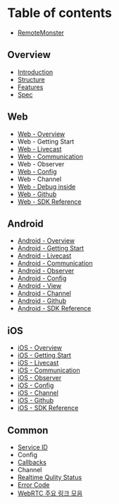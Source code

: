 # Table of contents

* [RemoteMonster](README.md)

## Overview

* [Introduction](overview/introduction.md)
* [Structure](overview/structure.md)
* [Features](overview/features.md)
* [Spec](overview/spec.md)

## Web

* [Web - Overview](web/web-overview.md)
* Web - Getting Start
* [Web - Livecast](web/web-livecast.md)
* [Web - Communication](web/web-communication.md)
* Web - Observer
* [Web - Config](web/web-config.md)
* Web - Channel
* [Web - Debug inside](web/web-debug-inside.md)
* [Web - Github](https://github.com/remotemonster/browser-sdk/)
* [Web - SDK Reference](https://remotemonster.github.io/browser-sdk/doc/)

## Android

* [Android - Overview](android/android-overview.md)
* [Android - Getting Start](android/android-getting-start.md)
* [Android - Livecast](android/android-livecast.md)
* [Android - Communication](android/android-communication.md)
* [Android - Observer](android/android-observer.md)
* [Android - Config](android/android-config.md)
* [Android - View](android/android-view.md)
* [Android - Channel](android/android-channel.md)
* [Android - Github](https://github.com/remotemonster/android-sdk/)
* [Android - SDK Reference](https://remotemonster.github.io/android-sdk/)

## iOS

* [iOS - Overview](ios/ios-overview.md)
* [iOS - Getting Start](ios/ios-getting-start.md)
* [iOS - Livecast](ios/ios-livecast.md)
* [iOS - Communication](ios/ios-communication.md)
* [iOS - Observer](ios/ios-observer.md)
* [iOS - Config](ios/ios-config.md)
* [iOS - Channel](ios/ios-channel.md)
* [iOS - Github](https://github.com/remotemonster/ios-sdk/)
* [iOS - SDK Reference](https://remotemonster.github.io/ios-sdk/)

## Common

* [Service ID](common/service-id.md)
* Config
* [Callbacks](common/observer.md)
* Channel
* [Realtime Qulity Status](common/realtime-qulity-status.md)
* [Error Code](common/error-code.md)
* [WebRTC 주요 링크 모음](common/webrtc.md)

